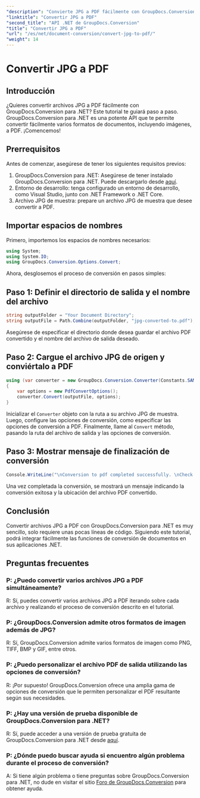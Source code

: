 ```yaml
---
"description": "Convierte JPG a PDF fácilmente con GroupDocs.Conversion para .NET. Sigue este tutorial paso a paso para una conversión de documentos fluida."
"linktitle": "Convertir JPG a PDF"
"second_title": "API .NET de GroupDocs.Conversion"
"title": "Convertir JPG a PDF"
"url": "/es/net/document-conversion/convert-jpg-to-pdf/"
"weight": 14
---
```


# Convertir JPG a PDF

## Introducción

¿Quieres convertir archivos JPG a PDF fácilmente con GroupDocs.Conversion para .NET? Este tutorial te guiará paso a paso. GroupDocs.Conversion para .NET es una potente API que te permite convertir fácilmente varios formatos de documentos, incluyendo imágenes, a PDF. ¡Comencemos!

## Prerrequisitos

Antes de comenzar, asegúrese de tener los siguientes requisitos previos:

1. GroupDocs.Conversion para .NET: Asegúrese de tener instalado GroupDocs.Conversion para .NET. Puede descargarlo desde [aquí](https://releases.groupdocs.com/conversion/net/).
2. Entorno de desarrollo: tenga configurado un entorno de desarrollo, como Visual Studio, junto con .NET Framework o .NET Core.
3. Archivo JPG de muestra: prepare un archivo JPG de muestra que desee convertir a PDF.

## Importar espacios de nombres

Primero, importemos los espacios de nombres necesarios:

```csharp
using System;
using System.IO;
using GroupDocs.Conversion.Options.Convert;
```

Ahora, desglosemos el proceso de conversión en pasos simples:

## Paso 1: Definir el directorio de salida y el nombre del archivo

```csharp
string outputFolder = "Your Document Directory";
string outputFile = Path.Combine(outputFolder, "jpg-converted-to.pdf");
```

Asegúrese de especificar el directorio donde desea guardar el archivo PDF convertido y el nombre del archivo de salida deseado.

## Paso 2: Cargue el archivo JPG de origen y conviértalo a PDF

```csharp
using (var converter = new GroupDocs.Conversion.Converter(Constants.SAMPLE_JPG))
{
    var options = new PdfConvertOptions();
    converter.Convert(outputFile, options);
}
```

Inicializar el `Converter` objeto con la ruta a su archivo JPG de muestra. Luego, configure las opciones de conversión, como especificar las opciones de conversión a PDF. Finalmente, llame al `Convert` método, pasando la ruta del archivo de salida y las opciones de conversión.

## Paso 3: Mostrar mensaje de finalización de conversión

```csharp
Console.WriteLine("\nConversion to pdf completed successfully. \nCheck output in {0}", outputFolder);
```

Una vez completada la conversión, se mostrará un mensaje indicando la conversión exitosa y la ubicación del archivo PDF convertido.

## Conclusión

Convertir archivos JPG a PDF con GroupDocs.Conversion para .NET es muy sencillo, solo requiere unas pocas líneas de código. Siguiendo este tutorial, podrá integrar fácilmente las funciones de conversión de documentos en sus aplicaciones .NET.

## Preguntas frecuentes

### P: ¿Puedo convertir varios archivos JPG a PDF simultáneamente?

R: Sí, puedes convertir varios archivos JPG a PDF iterando sobre cada archivo y realizando el proceso de conversión descrito en el tutorial.

### P: ¿GroupDocs.Conversion admite otros formatos de imagen además de JPG?

R: Sí, GroupDocs.Conversion admite varios formatos de imagen como PNG, TIFF, BMP y GIF, entre otros.

### P: ¿Puedo personalizar el archivo PDF de salida utilizando las opciones de conversión?

R: ¡Por supuesto! GroupDocs.Conversion ofrece una amplia gama de opciones de conversión que le permiten personalizar el PDF resultante según sus necesidades.

### P: ¿Hay una versión de prueba disponible de GroupDocs.Conversion para .NET?

R: Sí, puede acceder a una versión de prueba gratuita de GroupDocs.Conversion para .NET desde [aquí](https://releases.groupdocs.com/).

### P: ¿Dónde puedo buscar ayuda si encuentro algún problema durante el proceso de conversión?

A: Si tiene algún problema o tiene preguntas sobre GroupDocs.Conversion para .NET, no dude en visitar el sitio [Foro de GroupDocs.Conversion](https://forum.groupdocs.com/c/conversion/11) para obtener ayuda.